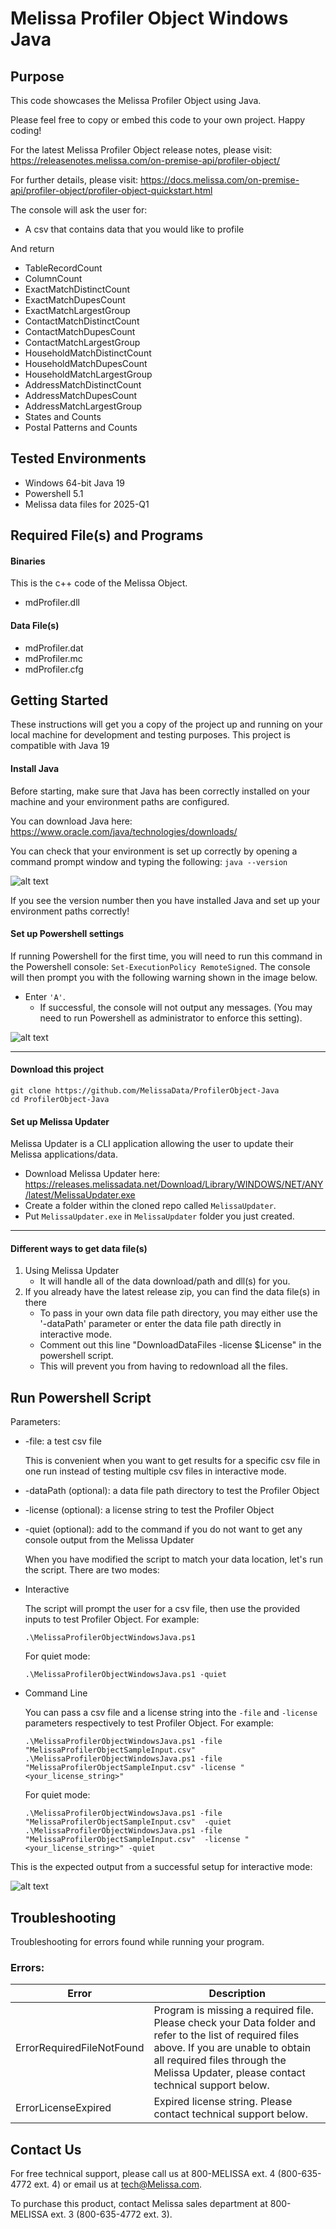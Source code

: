 # Melissa Profiler Object Windows Java


## Purpose

This code showcases the Melissa Profiler Object using Java.

Please feel free to copy or embed this code to your own project. Happy coding!

For the latest Melissa Profiler Object release notes, please visit: https://releasenotes.melissa.com/on-premise-api/profiler-object/

For further details, please visit: https://docs.melissa.com/on-premise-api/profiler-object/profiler-object-quickstart.html

The console will ask the user for:

- A csv that contains data that you would like to profile

And return 

- TableRecordCount
- ColumnCount
- ExactMatchDistinctCount
- ExactMatchDupesCount
- ExactMatchLargestGroup
- ContactMatchDistinctCount
- ContactMatchDupesCount
- ContactMatchLargestGroup
- HouseholdMatchDistinctCount
- HouseholdMatchDupesCount
- HouseholdMatchLargestGroup
- AddressMatchDistinctCount
- AddressMatchDupesCount
- AddressMatchLargestGroup
- States and Counts
- Postal Patterns and Counts

## Tested Environments

- Windows 64-bit Java 19
- Powershell 5.1
- Melissa data files for 2025-Q1

## Required File(s) and Programs

#### Binaries
This is the c++ code of the Melissa Object.

- mdProfiler.dll

#### Data File(s)
- mdProfiler.dat
- mdProfiler.mc
- mdProfiler.cfg
 
## Getting Started
These instructions will get you a copy of the project up and running on your local machine for development and testing purposes.
This project is compatible with Java 19

#### Install Java

Before starting, make sure that Java has been correctly installed on your machine and your environment paths are configured. 

You can download Java here: 
https://www.oracle.com/java/technologies/downloads/

You can check that your environment is set up correctly by opening a command prompt window and typing the following:
`java --version`

![alt text](/screenshots/java_version.PNG)

If you see the version number then you have installed Java and set up your environment paths correctly!


#### Set up Powershell settings

If running Powershell for the first time, you will need to run this command in the Powershell console: `Set-ExecutionPolicy RemoteSigned`.
The console will then prompt you with the following warning shown in the image below. 
 - Enter `'A'`. 
 	- If successful, the console will not output any messages. (You may need to run Powershell as administrator to enforce this setting).
	
 ![alt text](/screenshots/powershell_executionpolicy.png)

----------------------------------------

#### Download this project
```
git clone https://github.com/MelissaData/ProfilerObject-Java
cd ProfilerObject-Java
```

#### Set up Melissa Updater 

Melissa Updater is a CLI application allowing the user to update their Melissa applications/data. 

- Download Melissa Updater here: <https://releases.melissadata.net/Download/Library/WINDOWS/NET/ANY/latest/MelissaUpdater.exe>
- Create a folder within the cloned repo called `MelissaUpdater`.
- Put `MelissaUpdater.exe` in `MelissaUpdater` folder you just created.

----------------------------------------

#### Different ways to get data file(s)
1.  Using Melissa Updater
    - It will handle all of the data download/path and dll(s) for you. 
2.  If you already have the latest release zip, you can find the data file(s) in there
	- To pass in your own data file path directory, you may either use the '-dataPath' parameter or enter the data file path directly in interactive mode.
	- Comment out this line "DownloadDataFiles -license $License" in the powershell script.
	- This will prevent you from having to redownload all the files.
	
## Run Powershell Script
Parameters:
- -file: a test csv file
 	
  This is convenient when you want to get results for a specific csv file in one run instead of testing multiple csv files in interactive mode.

- -dataPath (optional): a data file path directory to test the Profiler Object
- -license (optional): a license string to test the Profiler Object
- -quiet (optional): add to the command if you do not want to get any console output from the Melissa Updater

  When you have modified the script to match your data location, let's run the script. There are two modes:
- Interactive 

  The script will prompt the user for a csv file, then use the provided inputs to test Profiler Object. For example:
    ```
    .\MelissaProfilerObjectWindowsJava.ps1
    ```
  For quiet mode:
    ```
    .\MelissaProfilerObjectWindowsJava.ps1 -quiet
    ```
- Command Line 

  You can pass a csv file and a license string into the ```-file``` and ```-license``` parameters respectively to test Profiler Object. For example:
    ```
    .\MelissaProfilerObjectWindowsJava.ps1 -file "MelissaProfilerObjectSampleInput.csv"
    .\MelissaProfilerObjectWindowsJava.ps1 -file "MelissaProfilerObjectSampleInput.csv" -license "<your_license_string>"
    ```

  For quiet mode:
    ```
    .\MelissaProfilerObjectWindowsJava.ps1 -file "MelissaProfilerObjectSampleInput.csv"  -quiet
    .\MelissaProfilerObjectWindowsJava.ps1 -file "MelissaProfilerObjectSampleInput.csv"  -license "<your_license_string>" -quiet
    ```
This is the expected output from a successful setup for interactive mode:

![alt text](/screenshots/output.png)


    
## Troubleshooting

Troubleshooting for errors found while running your program.

### Errors:

| Error      | Description |
| ----------- | ----------- |
| ErrorRequiredFileNotFound      | Program is missing a required file. Please check your Data folder and refer to the list of required files above. If you are unable to obtain all required files through the Melissa Updater, please contact technical support below. |
| ErrorLicenseExpired   | Expired license string. Please contact technical support below. |


## Contact Us

For free technical support, please call us at 800-MELISSA ext. 4
(800-635-4772 ext. 4) or email us at tech@Melissa.com.

To purchase this product, contact Melissa sales department at
800-MELISSA ext. 3 (800-635-4772 ext. 3).
